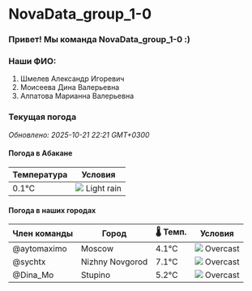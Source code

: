 # NovaData_group_1-0
### Привет! Мы команда NovaData_group_1-0 :)

### Наши ФИО:
1. Шмелев Александр Игоревич
2. Моисеева Дина Валерьевна
3. Алпатова Марианна Валерьевна

### Текущая погода
<!-- WEATHER:START -->
_Обновлено: 2025-10-21 22:21 GMT+0300_

#### Погода в Абакане

| Температура | Условия |
|-------------|----------|
| 0.1°C     | ![](https://cdn.weatherapi.com/weather/64x64/night/296.png) Light rain |

#### Погода в наших городах

| Член команды  | Город               | 🌡️ Темп.  | Условия          |
|---------------|---------------------|-----------|--------------------|
| @aytomaximo    | Moscow              |    4.1°C | ![](https://cdn.weatherapi.com/weather/64x64/night/122.png) Overcast     |
| @sychtx        | Nizhny Novgorod     |    7.1°C | ![](https://cdn.weatherapi.com/weather/64x64/night/122.png) Overcast     |
| @Dina_Mo       | Stupino             |    5.2°C | ![](https://cdn.weatherapi.com/weather/64x64/night/122.png) Overcast     |

<!-- WEATHER:END -->
